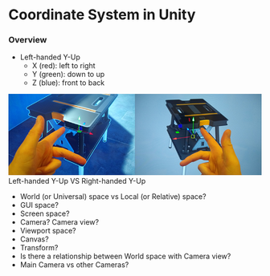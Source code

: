 # Coordinate System in Unity

### Overview
- Left-handed Y-Up
    - X (red): left to right
    - Y (green): down to up
    - Z (blue): front to back

![](../imgs/dot-net/unity-axis-left-vs-right-handed.webp)
Left-handed Y-Up VS Right-handed Y-Up


- World (or Universal) space vs Local (or Relative) space?
- GUI space?
- Screen space?
- Camera? Camera view?
- Viewport space?
- Canvas?
- Transform?
- Is there a relationship between World space with Camera view?
- Main Camera vs other Cameras?

